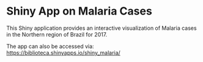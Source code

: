 # Shiny App on Malaria Cases

This Shiny application provides an interactive visualization of Malaria cases in the Northern region of Brazil for 2017.

The app can also be accessed via: https://biblioteca.shinyapps.io/shiny_malaria/